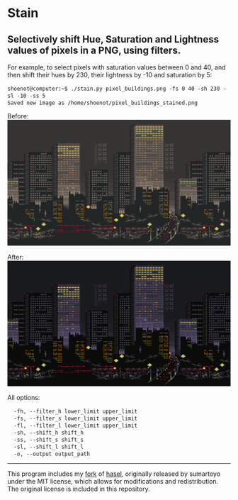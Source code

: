 # Stain

## Selectively shift Hue, Saturation and Lightness values of pixels in a PNG, using filters. 

For example, to select pixels with saturation values between 0 and 40, and then shift their hues by 230, their lightness by -10 and saturation by 5:

```console
shoenot@computer:~$ ./stain.py pixel_buildings.png -fs 0 40 -sh 230 -sl -10 -ss 5
Saved new image as /home/shoenot/pixel_buildings_stained.png 
```
Before:
![Before picture](./assets/pixel_buildings.png)

After:
![After Picture](./assets/pixel_buildings_stained.png)

All options:
```
  -fh, --filter_h lower_limit upper_limit
  -fs, --filter_s lower_limit upper_limit
  -fl, --filter_l lower_limit upper_limit
  -sh, --shift_h shift_h
  -ss, --shift_s shift_s
  -sl, --shift_l shift_l
  -o, --output output_path
```

---
This program includes my [fork](https://github.com/shoenot/hasel) of [hasel](https://github.com/sumartoyo/hasel), originally released by sumartoyo under the MIT license, which allows for modifications and redistribution. The original license is included in this repository.
